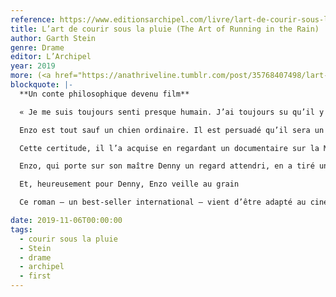 ```yaml
---
reference: https://www.editionsarchipel.com/livre/lart-de-courir-sous-la-pluie/
title: L’art de courir sous la pluie (The Art of Running in the Rain)
author: Garth Stein
genre: Drame
editor: L’Archipel
year: 2019
more: (<a href="https://anathriveline.tumblr.com/post/35768407498/lart-de-courir-sous-la-pluie-the-art-of-running">First, 2008</a>)
blockquote: |-
  **Un conte philosophique devenu film**

  « Je me suis toujours senti presque humain. J’ai toujours su qu’il y avait quelque chose en moi de différent des autres chiens. Bien sûr, je suis coincé dans le corps d’un chien, mais ce n’est que l’enveloppe extérieure. C’est ce qu’il y a à l’intérieur qui compte : l’esprit. Et mon esprit est tout ce qu’il y a de plus humain.»

  Enzo est tout sauf un chien ordinaire. Il est persuadé qu’il sera un jour réincarné en homme

  Cette certitude, il l’a acquise en regardant un documentaire sur la Mongolie. Ce qu’il a vu de mieux à la télé – sa passion – après un grand prix de Formule 1 où un champion brésilien a laissé éclater son génie sur une piste détrempée.

  Enzo, qui porte sur son maître Denny un regard attendri, en a tiré une philosophie : vivre n’est pas qu’une question de vitesse. Il faut aussi savoir passer entre les gouttes.

  Et, heureusement pour Denny, Enzo veille au grain

  Ce roman – un best-seller international – vient d’être adapté au cinéma avec Kevin Costner (la voix d’Enzo !) et Amanda Seyfried.

date: 2019-11-06T00:00:00
tags:
  - courir sous la pluie
  - Stein
  - drame
  - archipel
  - first
---
```

